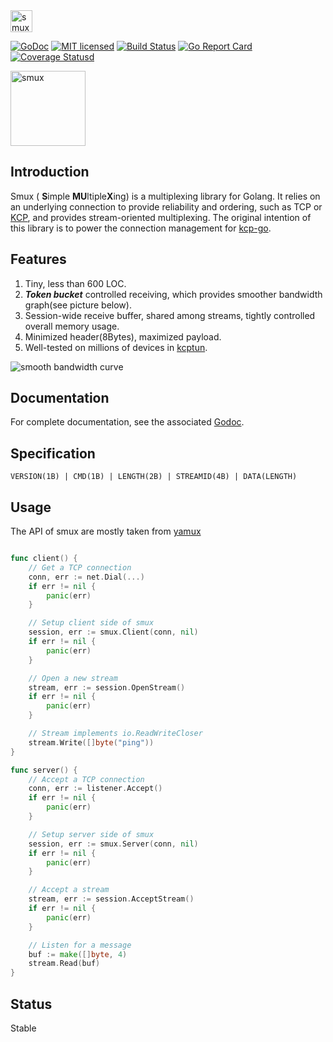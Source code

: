 <img src="smux.png" alt="smux" height="35px" />

[![GoDoc][1]][2] [![MIT licensed][3]][4] [![Build Status][5]][6] [![Go Report Card][7]][8] [![Coverage Statusd][9]][10]

<img src="mux.jpg" alt="smux" height="120px" /> 

[1]: https://godoc.org/github.com/rivine/smux?status.svg
[2]: https://godoc.org/github.com/rivine/smux
[3]: https://img.shields.io/badge/license-MIT-blue.svg
[4]: LICENSE
[5]: https://travis-ci.org/rivine/smux.svg?branch=master
[6]: https://travis-ci.org/rivine/smux
[7]: https://goreportcard.com/badge/github.com/rivine/smux
[8]: https://goreportcard.com/report/github.com/rivine/smux
[9]: https://codecov.io/gh/rivine/smux/branch/master/graph/badge.svg
[10]: https://codecov.io/gh/rivine/smux

## Introduction

Smux ( **S**imple **MU**ltiple**X**ing) is a multiplexing library for Golang. It relies on an underlying connection to provide reliability and ordering, such as TCP or [KCP](https://github.com/xtaci/kcp-go), and provides stream-oriented multiplexing. The original intention of this library is to power the connection management for [kcp-go](https://github.com/xtaci/kcp-go).

## Features

1. Tiny, less than 600 LOC.
2. ***Token bucket*** controlled receiving, which provides smoother bandwidth graph(see picture below).
3. Session-wide receive buffer, shared among streams, tightly controlled overall memory usage.
4. Minimized header(8Bytes), maximized payload. 
5. Well-tested on millions of devices in [kcptun](https://github.com/xtaci/kcptun).

![smooth bandwidth curve](curve.jpg)

## Documentation

For complete documentation, see the associated [Godoc](https://godoc.org/github.com/rivine/smux).

## Specification

```
VERSION(1B) | CMD(1B) | LENGTH(2B) | STREAMID(4B) | DATA(LENGTH)  
```

## Usage

The API of smux are mostly taken from [yamux](https://github.com/hashicorp/yamux)

```go

func client() {
    // Get a TCP connection
    conn, err := net.Dial(...)
    if err != nil {
        panic(err)
    }

    // Setup client side of smux
    session, err := smux.Client(conn, nil)
    if err != nil {
        panic(err)
    }

    // Open a new stream
    stream, err := session.OpenStream()
    if err != nil {
        panic(err)
    }

    // Stream implements io.ReadWriteCloser
    stream.Write([]byte("ping"))
}

func server() {
    // Accept a TCP connection
    conn, err := listener.Accept()
    if err != nil {
        panic(err)
    }

    // Setup server side of smux
    session, err := smux.Server(conn, nil)
    if err != nil {
        panic(err)
    }

    // Accept a stream
    stream, err := session.AcceptStream()
    if err != nil {
        panic(err)
    }

    // Listen for a message
    buf := make([]byte, 4)
    stream.Read(buf)
}

```

## Status

Stable
